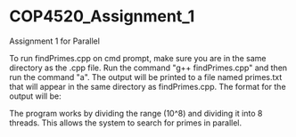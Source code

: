# COP4520_Assignment_1
Assignment 1 for Parallel

To run findPrimes.cpp on cmd prompt, make sure you are in the same directory as the .cpp file. Run the command "g++ findPrimes.cpp" and then run the command "a".
The output will be printed to a file named primes.txt that will appear in the same directory as findPrimes.cpp. The format for the output will be:
<runtime in seconds><number of primes><sum of all primes><ten biggest primes in ascending order>

The program works by dividing the range (10^8) and dividing it into 8 threads. This allows the system to search for primes in parallel. 
